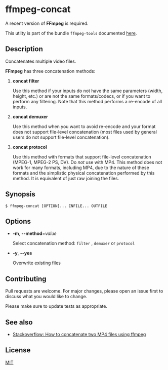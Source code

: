 # ffmpeg-concat

A recent version of **FFmpeg** is required.

This utlity is part of the bundle `ffmpeg-tools` documented [here](../../README.md).


## Description

Concatenates multiple video files.

**FFmpeg** has three concatenation methods:

1. **concat filter**

   Use this method if your inputs do not have the same parameters (width, height, etc.) or are not the same formats/codecs, or if you want to perform any filtering. Note that this method performs a re-encode of all inputs.

2. **concat demuxer**

   Use this method when you want to avoid re-encode and your format does not support file-level concatenation (most files used by general users do not support file-level concatenation).

3. **concat protocol**

   Use this method with formats that support file-level concatenation (MPEG-1, MPEG-2 PS, DV). Do _not_ use with MP4. This method does not work for many formats, including MP4, due to the nature of these formats and the simplistic physical concatenation performed by this method. It is equivalent of just raw joining the files.


## Synopsis

```console
$ ffmpeg-concat [OPTION]... INFILE... OUTFILE
```


## Options

+ **-m**, **--method**=_value_

  Select concatenation method: `filter` , `demuxer`  or `protocol`

+ **-y**, **--yes**

  Overwrite existing files


## Contributing

Pull requests are welcome. For major changes, please open an issue first to discuss what you would like to change.

Please make sure to update tests as appropriate.


## See also

+ [Stackoverflow: How to concatenate two MP4 files using ffmpeg](https://stackoverflow.com/questions/7333232)


## License

[MIT](https://choosealicense.com/licenses/mit/)
